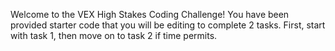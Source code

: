 Welcome to the VEX High Stakes Coding Challenge!
You have been provided starter code that you will be editing to complete 2 tasks.
First, start with task 1, then move on to task 2 if time permits.
